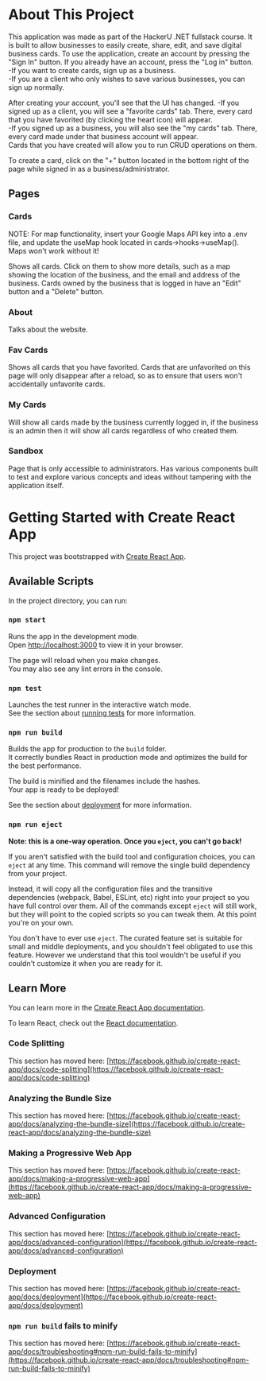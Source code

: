 # About This Project
This application was made as part of the HackerU .NET fullstack course.
It is built to allow businesses to easily create, share, edit, and save digital business cards.
To use the application, create an account by pressing the "Sign In" button.
If you already have an account, press the "Log in" button.\
-If you want to create cards, sign up as a business.\
-If you are a client who only wishes to save various businesses, you can sign up normally.


After creating your account, you'll see that the UI has changed.
-If you signed up as a client, you will see a "favorite cards" tab. There, every card that you have favorited (by clicking the heart icon) will appear.\
-If you signed up as a business, you will also see the "my cards" tab. There, every card made under that business account will appear.\
Cards that you have created will allow you to run CRUD operations on them.

To create a card, click on the "+" button located in the bottom right of the page while signed in as a business/administrator.

## Pages

### Cards

NOTE: For map functionality, insert your Google Maps API key into a .env file, and update the useMap hook located in cards->hooks->useMap(). Maps won't work without it!

Shows all cards. Click on them to show more details, such as a map showing the location of the business, and the email and address of the business. Cards owned by the business that is logged in have an "Edit" button and a "Delete" button.

### About

Talks about the website.

### Fav Cards

Shows all cards that you have favorited. Cards that are unfavorited on this page will only disappear after a reload, so as to ensure that users won't accidentally unfavorite cards.

### My Cards

Will show all cards made by the business currently logged in, if the business is an admin then it will show all cards regardless of who created them. 

### Sandbox

Page that is only accessible to administrators. Has various components built to test and explore various concepts and ideas without tampering with the application itself. 


# Getting Started with Create React App

This project was bootstrapped with [Create React App](https://github.com/facebook/create-react-app).

## Available Scripts

In the project directory, you can run:

### `npm start`

Runs the app in the development mode.\
Open [http://localhost:3000](http://localhost:3000) to view it in your browser.

The page will reload when you make changes.\
You may also see any lint errors in the console.

### `npm test`

Launches the test runner in the interactive watch mode.\
See the section about [running tests](https://facebook.github.io/create-react-app/docs/running-tests) for more information.

### `npm run build`

Builds the app for production to the `build` folder.\
It correctly bundles React in production mode and optimizes the build for the best performance.

The build is minified and the filenames include the hashes.\
Your app is ready to be deployed!

See the section about [deployment](https://facebook.github.io/create-react-app/docs/deployment) for more information.

### `npm run eject`

**Note: this is a one-way operation. Once you `eject`, you can't go back!**

If you aren't satisfied with the build tool and configuration choices, you can `eject` at any time. This command will remove the single build dependency from your project.

Instead, it will copy all the configuration files and the transitive dependencies (webpack, Babel, ESLint, etc) right into your project so you have full control over them. All of the commands except `eject` will still work, but they will point to the copied scripts so you can tweak them. At this point you're on your own.

You don't have to ever use `eject`. The curated feature set is suitable for small and middle deployments, and you shouldn't feel obligated to use this feature. However we understand that this tool wouldn't be useful if you couldn't customize it when you are ready for it.

## Learn More

You can learn more in the [Create React App documentation](https://facebook.github.io/create-react-app/docs/getting-started).

To learn React, check out the [React documentation](https://reactjs.org/).

### Code Splitting

This section has moved here: [https://facebook.github.io/create-react-app/docs/code-splitting](https://facebook.github.io/create-react-app/docs/code-splitting)

### Analyzing the Bundle Size

This section has moved here: [https://facebook.github.io/create-react-app/docs/analyzing-the-bundle-size](https://facebook.github.io/create-react-app/docs/analyzing-the-bundle-size)

### Making a Progressive Web App

This section has moved here: [https://facebook.github.io/create-react-app/docs/making-a-progressive-web-app](https://facebook.github.io/create-react-app/docs/making-a-progressive-web-app)

### Advanced Configuration

This section has moved here: [https://facebook.github.io/create-react-app/docs/advanced-configuration](https://facebook.github.io/create-react-app/docs/advanced-configuration)

### Deployment

This section has moved here: [https://facebook.github.io/create-react-app/docs/deployment](https://facebook.github.io/create-react-app/docs/deployment)

### `npm run build` fails to minify

This section has moved here: [https://facebook.github.io/create-react-app/docs/troubleshooting#npm-run-build-fails-to-minify](https://facebook.github.io/create-react-app/docs/troubleshooting#npm-run-build-fails-to-minify)
